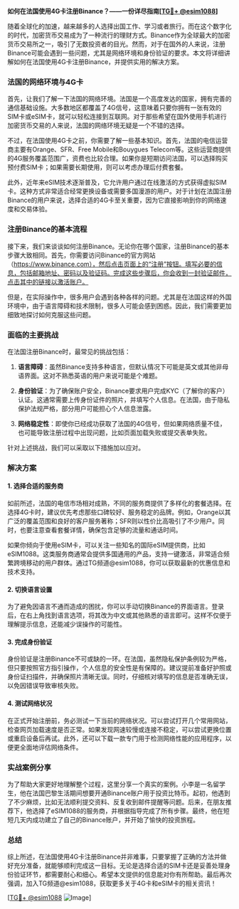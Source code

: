 **如何在法国使用4G卡注册Binance？——一份详尽指南[[TG💪+ @esim1088](https://t.me/s/esim1088)]**

随着全球化的加速，越来越多的人选择出国工作、学习或者旅行。而在这个数字化的时代，加密货币交易成为了一种流行的理财方式。Binance作为全球最大的加密货币交易所之一，吸引了无数投资者的目光。然而，对于在国外的人来说，注册Binance可能会遇到一些问题，尤其是网络环境和身份验证的要求。本文将详细讲解如何在法国使用4G卡注册Binance，并提供实用的解决方案。

### 法国的网络环境与4G卡

首先，让我们了解一下法国的网络环境。法国是一个高度发达的国家，拥有完善的通信基础设施。大多数地区都覆盖了4G信号，这意味着只要你拥有一张有效的SIM卡或eSIM卡，就可以轻松连接到互联网。对于那些希望在国外使用手机进行加密货币交易的人来说，法国的网络环境无疑是一个不错的选择。

不过，在法国使用4G卡之前，你需要了解一些基本知识。首先，法国的电信运营商主要有Orange、SFR、Free Mobile和Bouygues Telecom等。这些运营商提供的4G服务覆盖范围广，资费也比较合理。如果你是短期访问法国，可以选择购买预付费SIM卡；如果需要长期使用，则可以考虑办理后付费套餐。

此外，近年来eSIM技术逐渐普及，它允许用户通过在线激活的方式获得虚拟SIM卡。这种方式非常适合经常更换设备或需要多国漫游的用户。对于计划在法国注册Binance的用户来说，选择合适的4G卡至关重要，因为它直接影响到你的网络速度和交易体验。

### 注册Binance的基本流程

接下来，我们来谈谈如何注册Binance。无论你在哪个国家，注册Binance的基本步骤大致相同。首先，你需要访问Binance的官方网站（https://www.binance.com），然后点击页面上的“注册”按钮。填写必要的信息，包括邮箱地址、密码以及验证码。完成这些步骤后，你会收到一封验证邮件，点击其中的链接以激活账户。

但是，在实际操作中，很多用户会遇到各种各样的问题。尤其是在法国这样的外国环境中，由于语言障碍和技术限制，很多人可能会感到困惑。因此，我们需要更加细致地探讨如何克服这些问题。

### 面临的主要挑战

在法国注册Binance时，最常见的挑战包括：

1. **语言障碍**：虽然Binance支持多种语言，但默认情况下可能是英文或其他非母语界面。这对不熟悉英语的用户来说可能是个难题。
   
2. **身份验证**：为了确保账户安全，Binance要求用户完成KYC（了解你的客户）认证。这通常需要上传身份证件的照片，并填写个人信息。在法国，由于隐私保护法规严格，部分用户可能担心个人信息泄露。

3. **网络稳定性**：即使你已经成功获取了法国的4G信号，但如果网络质量不佳，也可能导致注册过程中出现问题，比如页面加载失败或提交表单失败。

针对上述挑战，我们可以采取以下措施加以应对。

### 解决方案

#### 1. 选择合适的服务商

如前所述，法国的电信市场相对成熟，不同的服务商提供了多样化的套餐选择。在选择4G卡时，建议优先考虑那些口碑较好、服务稳定的品牌。例如，Orange以其广泛的覆盖范围和良好的客户服务著称；SFR则以性价比高吸引了不少用户。同时，也要注意查看套餐详情，确保包含足够的流量和通话时间。

如果你倾向于使用eSIM卡，可以关注一些知名的国际eSIM提供商，比如eSIM1088。这类服务商通常会提供多国通用的产品，支持一键激活，非常适合频繁跨境移动的用户群体。通过TG频道@esim1088，你可以获取最新的优惠信息和技术支持。

#### 2. 切换语言设置

为了避免因语言不通而造成的困扰，你可以手动切换Binance的界面语言。登录后，在右上角找到语言选项，将其改为中文或其他熟悉的语言即可。这样不仅便于理解提示信息，还能减少误操作的可能性。

#### 3. 完成身份验证

身份验证是注册Binance不可或缺的一环。在法国，虽然隐私保护条例较为严格，但只要按照官方指引操作，个人信息的安全性是有保障的。建议提前准备好护照或身份证扫描件，并确保照片清晰无误。同时，仔细核对填写的信息是否准确无误，以免因错误导致审核失败。

#### 4. 测试网络状况

在正式开始注册前，务必测试一下当前的网络状况。可以尝试打开几个常用网站，检查网页加载速度是否正常。如果发现网速较慢或连接不稳定，可以尝试更换位置或重启设备后再试。此外，还可以下载一款专门用于检测网络性能的应用程序，以便更全面地评估网络条件。

### 实战案例分享

为了帮助大家更好地理解整个过程，这里分享一个真实的案例。小李是一名留学生，他在法国巴黎生活期间想要开通Binance账户用于投资比特币。起初，他遇到了不少麻烦，比如无法顺利提交资料、反复收到邮件提醒等问题。后来，在朋友推荐下，他选择了eSIM1088的服务商，并根据指导完成了所有步骤。最终，他在短短几天内成功建立了自己的Binance账户，并开始了愉快的投资旅程。

### 总结

综上所述，在法国使用4G卡注册Binance并非难事，只要掌握了正确的方法并做好充分准备，就能够顺利完成这一目标。无论是选择合适的SIM卡还是妥善处理身份验证环节，都需要耐心和细心。希望本文提供的信息能对你有所帮助。最后再次强调，加入TG频道@esim1088，获取更多关于4G卡和eSIM卡的相关资讯！

[[TG💪+ @esim1088](https://t.me/s/esim1088) ![Image](https://i.postimg.cc/4NQfJmqS/Snipaste-2025-05-13-00-14-12.png)]
